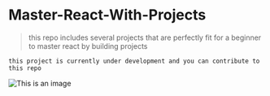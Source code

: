 # Master-React-With-Projects
>this repo includes several projects that are perfectly fit for a beginner to master react by building projects
```
this project is currently under development and you can contribute to this repo 
```
![This is an image](https://images.pexels.com/photos/1591060/pexels-photo-1591060.jpeg?auto=compress&cs=tinysrgb&w=1260&h=750&dpr=1)
